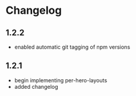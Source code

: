 # Changelog

## 1.2.2
- enabled automatic git tagging of npm versions

## 1.2.1
- begin implementing per-hero-layouts
- added changelog
